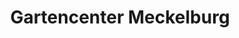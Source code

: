 ---
title: "Gartencenter Meckelburg"
url: /fuldabrueck/gartencenter-meckelburg/
shop: Garten-Center
---